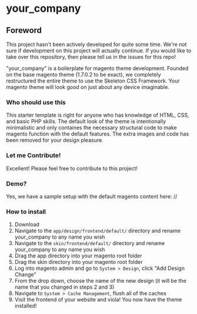 your_company
============

## Foreword
This project hasn't been actively developed for quite some time. We're not sure if development on this project will actually continue. If you would like to take over this repository, then please tell us in the issues for this repo!

"your_company" is a boilerplate for magento theme development. Founded on the base magento theme (1.7.0.2 to be exact), we completely restructured the entire theme to use the Skeleton CSS Framework. Your magento theme will look good on just about any device imaginable.

### Who should use this
This starter template is right for anyone who has knowledge of HTML, CSS, and basic PHP skills. The default look of the theme is intentionally minimalistic and only containes the necessary structural code to make magento function with the default features. The extra images and code has been removed for your design pleasure.

### Let me Contribute!
Excellent! Please feel free to contribute to this project!

### Demo?
Yes, we have a sample setup with the default magento content here:
//

### How to install
1. Download
2. Navigate to the `app/design/frontend/default/` directory and rename your_company to any name you wish
3. Navigate to the `skin/frontend/default/` directory and rename your_company to any name you wish
4. Drag the app directory into your magento root folder
5. Drag the skin directory into your magento root folder
6. Log into magento admin and go to `System > Design`, click "Add Design Change"
7. From the drop down, choose the name of the new design (it will be the name that you changed in steps 2 and 3)
8. Navigate to `System > Cache Management`, flush all of the caches
9. Visit the frontend of your website and viola! You now have the theme installed!
